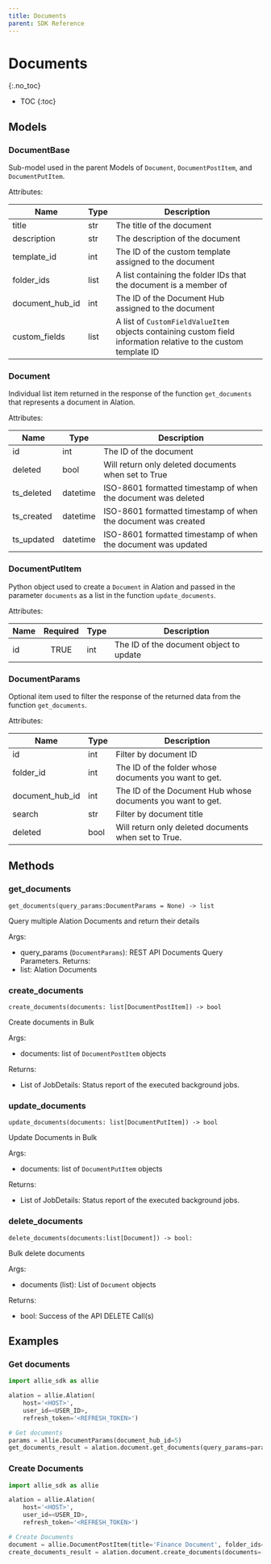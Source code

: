 ```yaml
---
title: Documents
parent: SDK Reference
---
```


# Documents
{:.no_toc}

* TOC
{:toc}

## Models

### DocumentBase
Sub-model used in the parent Models of `Document`, `DocumentPostItem`, and `DocumentPutItem`.

Attributes:

| Name        | Type                  | Description                                                                              |
|-------------|-----------------------|------------------------------------------------------------------------------------------|
| title          | str                   | The title of the document |
| description    | str                   | The description of the document|
| template_id    | int                   | The ID of the custom template assigned to the document|   
| folder_ids | list                   | A list containing the folder IDs that the document is a member of|
| document_hub_id | int                   | The ID of the Document Hub assigned to the document |
| custom_fields | list                   | A list of `CustomFieldValueItem` objects containing custom field information relative to the custom template ID |

### Document
Individual list item returned in the response of the function `get_documents` that represents a document in Alation.

Attributes:

| Name        | Type                  | Description                                                                              |
|-------------|-----------------------|------------------------------------------------------------------------------------------|
| id          | int                   | The ID of the document        |
| deleted   | bool                   | Will return only deleted documents when set to True |
| ts_deleted | datetime                   | ISO-8601 formatted timestamp of when the document was deleted |
| ts_created | datetime                   | ISO-8601 formatted timestamp of when the document was created |
| ts_updated | datetime                   | ISO-8601 formatted timestamp of when the document was updated |

### DocumentPutItem
Python object used to create a `Document` in Alation and passed in the parameter `documents` as a list in the function `update_documents`.

Attributes:

| Name         | Required | Type                  | Description                                                  |
|--------------|:--------:|-----------------------|--------------------------------------------------------------|
| id           |  TRUE    | int         | The ID of the document object to update | 

### DocumentParams
Optional item used to filter the response of the returned data from the function `get_documents`.

Attributes:

| Name  | Type  | Description                                                                                                                |
|-------|-------|----------------------------------------------------------------------------------------------------------------------------|
| id   | int   | Filter by document ID   |
| folder_id | int   | The ID of the folder whose documents you want to get.|
| document_hub_id | int   | The ID of the Document Hub whose documents you want to get. |
| search | str   | Filter by document title |
| deleted | bool   | Will return only deleted documents when set to True. |


## Methods
### get_documents

```
get_documents(query_params:DocumentParams = None) -> list
```

Query multiple Alation Documents and return their details

Args:
* query_params (`DocumentParams`): REST API Documents Query Parameters.
Returns:
* list: Alation Documents

### create_documents

```
create_documents(documents: list[DocumentPostItem]) -> bool
```

Create documents in Bulk


Args:
* documents: list of `DocumentPostItem` objects

Returns:
* List of JobDetails: Status report of the executed background jobs.

### update_documents

```
update_documents(documents: list[DocumentPutItem]) -> bool
```

Update Documents in Bulk

Args:
* documents: list of `DocumentPutItem` objects

Returns:
* List of JobDetails: Status report of the executed background jobs.

### delete_documents

```
delete_documents(documents:list[Document]) -> bool:
```

Bulk delete documents

Args:
* documents (list): List of `Document` objects

Returns:
* bool: Success of the API DELETE Call(s)


## Examples
### Get documents
```python
import allie_sdk as allie

alation = allie.Alation(
    host='<HOST>',
    user_id=<USER_ID>,
    refresh_token='<REFRESH_TOKEN>')

# Get documents  
params = allie.DocumentParams(document_hub_id=5)
get_documents_result = alation.document.get_documents(query_params=params)
```

### Create Documents
```python
import allie_sdk as allie

alation = allie.Alation(
    host='<HOST>',
    user_id=<USER_ID>,
    refresh_token='<REFRESH_TOKEN>')

# Create Documents 
document = allie.DocumentPostItem(title='Finance Document', folder_ids=[1,4], document_hub_id=5)
create_documents_result = alation.document.create_documents(documents=[document])
```



